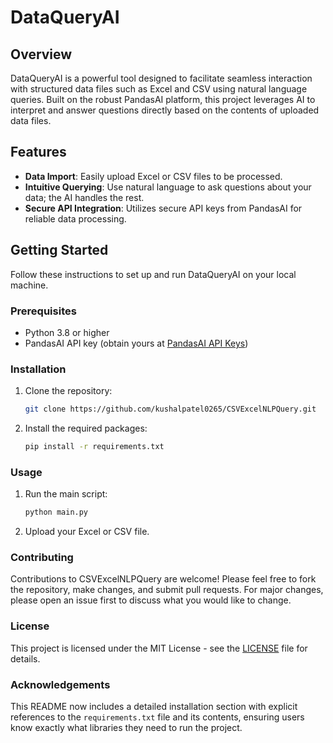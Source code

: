 # DataQueryAI

## Overview
DataQueryAI is a powerful tool designed to facilitate seamless interaction with structured data files such as Excel and CSV using natural language queries. Built on the robust PandasAI platform, this project leverages AI to interpret and answer questions directly based on the contents of uploaded data files.

## Features
- **Data Import**: Easily upload Excel or CSV files to be processed.
- **Intuitive Querying**: Use natural language to ask questions about your data; the AI handles the rest.
- **Secure API Integration**: Utilizes secure API keys from PandasAI for reliable data processing.

## Getting Started
Follow these instructions to set up and run DataQueryAI on your local machine.

### Prerequisites
- Python 3.8 or higher
- PandasAI API key (obtain yours at [PandasAI API Keys](https://www.pandabi.ai/admin/api-keys))

### Installation
1. Clone the repository:
   ```bash
   git clone https://github.com/kushalpatel0265/CSVExcelNLPQuery.git
2. Install the required packages:
   ```bash
   pip install -r requirements.txt

### Usage
1. Run the main script:
   ```bash
   python main.py
2. Upload your Excel or CSV file.

### Contributing
Contributions to CSVExcelNLPQuery are welcome! Please feel free to fork the repository, make changes, and submit pull requests. For major changes, please open an issue first to discuss what you would like to change.

### License
This project is licensed under the MIT License - see the [LICENSE](https://github.com/kushalpatel0265/CSVExcelNLPQuery/blob/main/LICENSE) file for details.

### Acknowledgements
This README now includes a detailed installation section with explicit references to the `requirements.txt` file and its contents, ensuring users know exactly what libraries they need to run the project.
